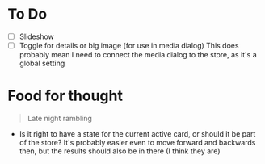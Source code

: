 # To Do

- [ ] Slideshow
- [ ] Toggle for details or big image (for use in media dialog)
      This does probably mean I need to connect the media dialog to the store, as it's a global setting

# Food for thought

> Late night rambling

-   Is it right to have a state for the current active card, or should it be part of the store?
    It's probably easier even to move forward and backwards then, but the results should also be in there (I think they are)